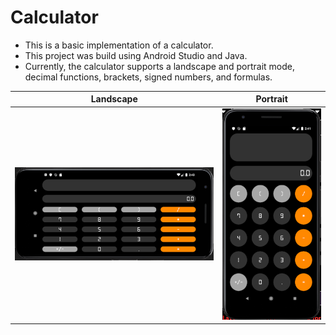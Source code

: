 # Calculator

- This is a basic implementation of a calculator.  
- This project was build using Android Studio and Java.  
- Currently, the calculator supports a landscape and portrait mode, decimal functions, brackets, signed numbers, and formulas.  

| Landscape     | Portrait           |
| :-------------: |:-------------:|
| ![Landscape](https://github.com/matthewalunni/Calculator/blob/master/images/Landscape.PNG)   | ![Portrait](https://github.com/matthewalunni/Calculator/blob/master/images/Portrait.PNG) |





